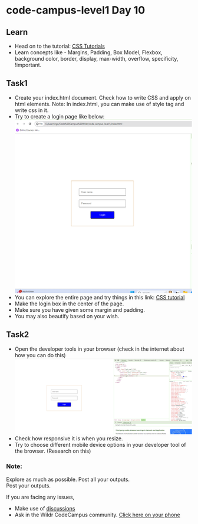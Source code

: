 # code-campus-level1 Day 10

## Learn
- Head on to the tutorial: [CSS Tutorials](https://www.w3schools.com/css/)
- Learn concepts like - Margins, Padding, Box Model, Flexbox, background color, border, display, max-width, overflow, specificity, !important.

## Task1
- Create your index.html document. Check how to write CSS and apply on html elements. Note: In index.html, you can make use of style tag and write css in it.
- Try to create a login page like below:
![Sample](sample-login-page.png)
- You can explore the entire page and try things in this link: [CSS tutorial](https://www.w3schools.com/css/)
- Make the login box in the center of the page.
- Make sure you have given some margin and padding.
- You may also beautify based on your wish.

## Task2
- Open the developer tools in your browser (check in the internet about how you can do this)
![Sample](sample-html-page-dev-tool.png) 
- Check how responsive it is when you resize.
- Try to choose different mobile device options in your developer tool of the browser. (Research on this)

### Note:
Explore as much as possible. Post all your outputs.    
Post your outputs.    

If you are facing any issues, 
- Make use of [discussions](https://github.com/kfuture2024/code-campus-level1/discussions/11) 
- Ask in the Wildr CodeCampus community. 
[Click here on your phone](https://wildr.com/invite/ioaN)